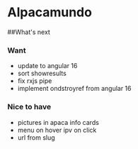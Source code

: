# Alpacamundo

##What's next

### Want
- update to angular 16
- sort showresults
- fix rxjs pipe
- implement ondstroyref from angular 16

### Nice to have
- pictures in apaca info cards
- menu on hover ipv on click
- url from slug

